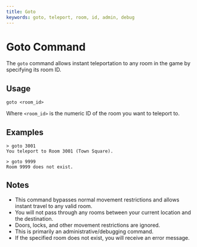```yaml
---
title: Goto
keywords: goto, teleport, room, id, admin, debug
---
```

# Goto Command

The `goto` command allows instant teleportation to any room in the game by specifying its room ID.

## Usage

```
goto <room_id>
```

Where `<room_id>` is the numeric ID of the room you want to teleport to.

## Examples

```
> goto 3001
You teleport to Room 3001 (Town Square).

> goto 9999
Room 9999 does not exist.
```

## Notes

- This command bypasses normal movement restrictions and allows instant travel to any valid room.
- You will not pass through any rooms between your current location and the destination.
- Doors, locks, and other movement restrictions are ignored.
- This is primarily an administrative/debugging command.
- If the specified room does not exist, you will receive an error message. 